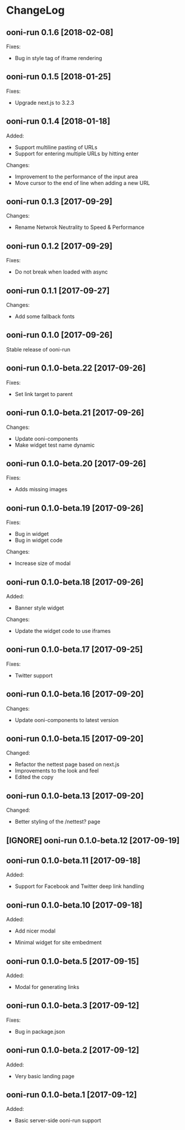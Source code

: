# ChangeLog

## ooni-run 0.1.6 [2018-02-08]

Fixes:

* Bug in style tag of iframe rendering

## ooni-run 0.1.5 [2018-01-25]

Fixes:

* Upgrade next.js to 3.2.3

## ooni-run 0.1.4 [2018-01-18]

Added:

* Support multiline pasting of URLs
* Support for entering multiple URLs by hitting enter

Changes:

* Improvement to the performance of the input area
* Move cursor to the end of line when adding a new URL

## ooni-run 0.1.3 [2017-09-29]

Changes:

* Rename Netwrok Neutrality to Speed & Performance

## ooni-run 0.1.2 [2017-09-29]

Fixes:

* Do not break when loaded with async

## ooni-run 0.1.1 [2017-09-27]

Changes:

* Add some fallback fonts

## ooni-run 0.1.0 [2017-09-26]

Stable release of ooni-run

## ooni-run 0.1.0-beta.22 [2017-09-26]

Fixes:
* Set link target to parent

## ooni-run 0.1.0-beta.21 [2017-09-26]

Changes:
* Update ooni-components
* Make widget test name dynamic

## ooni-run 0.1.0-beta.20 [2017-09-26]

Fixes:

* Adds missing images

## ooni-run 0.1.0-beta.19 [2017-09-26]

Fixes:

* Bug in widget
* Bug in widget code

Changes:
* Increase size of modal

## ooni-run 0.1.0-beta.18 [2017-09-26]

Added:

* Banner style widget

Changes:

* Update the widget code to use iframes

## ooni-run 0.1.0-beta.17 [2017-09-25]

Fixes:
* Twitter support

## ooni-run 0.1.0-beta.16 [2017-09-20]

Changes:
* Update ooni-components to latest version

## ooni-run 0.1.0-beta.15 [2017-09-20]

Changed:

* Refactor the nettest page based on next.js
* Improvements to the look and feel
* Edited the copy

## ooni-run 0.1.0-beta.13 [2017-09-20]

Changed:

* Better styling of the /nettest? page

## [IGNORE] ooni-run 0.1.0-beta.12 [2017-09-19]

## ooni-run 0.1.0-beta.11 [2017-09-18]

Added:

* Support for Facebook and Twitter deep link handling

## ooni-run 0.1.0-beta.10 [2017-09-18]

Added:

* Add nicer modal

* Minimal widget for site embedment

## ooni-run 0.1.0-beta.5 [2017-09-15]

Added:

* Modal for generating links

## ooni-run 0.1.0-beta.3 [2017-09-12]

Fixes:

* Bug in package.json

## ooni-run 0.1.0-beta.2 [2017-09-12]

Added:

* Very basic landing page

## ooni-run 0.1.0-beta.1 [2017-09-12]

Added:

* Basic server-side ooni-run support
